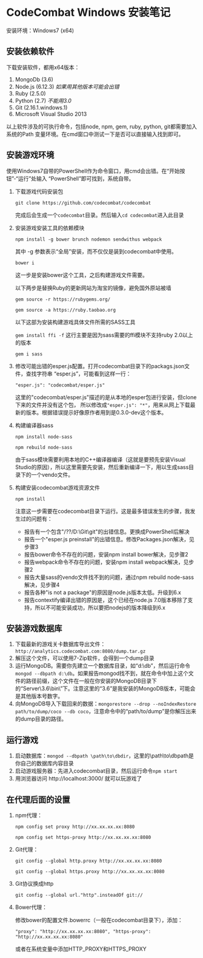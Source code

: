 # CodeCombat Windows 安装笔记

安装环境：Windows7 (x64)

## 安装依赖软件

下载安装软件，都用x64版本：
1. MongoDb (3.6)
2. Node.js (6.12.3) _如果用其他版本可能会出错_
3. Ruby (2.5.0)
4. Python (2.7) _不能用3.0_
5. Git (2.16.1.windows.1)
6. Microsoft Visual Studio 2013

以上软件涉及的可执行命令，包括node, npm, gem, ruby, python, git都需要加入系统的Path
变量环境。在cmd窗口中测试一下是否可以直接输入找到即可。


## 安装游戏环境

使用Windows7自带的PowerShell作为命令窗口，用cmd会出错。在“开始按钮”-“运行”处输入
“PowerShell”即可找到，系统自带。

1. 下载游戏代码安装包

    `git clone https://github.com/codecombat/codecombat`

    完成后会生成一个`codecombat`目录。然后输入`cd codecombat`进入此目录

2. 安装游戏安装工具的依赖模块

    `npm install -g bower brunch nodemon sendwithus webpack`

    其中 -g 参数表示“全局”安装，而不仅仅是装到codecombat中使用。

    `bower i`

    这一步是安装bower这个工具，之后构建游戏文件需要。

    以下两步是替换Ruby的更新网站为淘宝的镜像，避免国外原站被墙

    `gem source -r https://rubygems.org/`

    `gem source -a https://ruby.taobao.org`

    以下这部为安装构建游戏具体文件所需的SASS工具

    `gem install ffi -f` 这行主要是因为sass需要的ffi模块不支持ruby 2.0以上的版本

    `gem i sass`

3. 修改可能出错的esper.js配置。打开codecombat目录下的packags.json文件，查找字符串
“esper.js”，可能看到这样一行：

    `"esper.js": "codecombat/esper.js"`

    这里的"codecombat/esper.js"描述的是从本地的esper包进行安装，但clone下来的文件并没有这个包，
    所以修改成`"esper.js": "*"`，用来从网上下载最新的版本。根据错误提示好像原作者用到是0.3.0-dev这个版本。

4. 构建编译器sass

    `npm install node-sass`

    `npm rebuild node-sass`

    由于sass模块需要利用本地的C++编译器编译（这就是要预先安装Visual Studio的原因），所以这里需要先安装，然后重新编译一下，用以生成sass目录下的一个vendo文件。

5. 构建安装codecombat游戏资源文件

    `npm install`

    注意这一步需要在codecombat目录下运行。这是最多错误发生的步骤，我发生过的问题有：
     - 报告有一个包含"/??/D:\Git\git"的出错信息。更换成PowerShell后解决
     - 报告一个"esper.js preinstall"的出错信息。修改Packages.json解决，见步骤3
     - 报告bower命令不存在的问题，安装npm install bower解决，见步骤2
     - 报告webpack命令不存在的问题，安装npm install webpack解决，见步骤2
     - 报告大量sass的vendo文件找不到的问题，通过npm rebuild node-sass解决，见步骤4
     - 报告各种"is not a package"的原因是node.js版本太低。升级到6.x
     - 报告contextify编译出错的原因是，这个已经在node.js 7.0版本移除了支持，所以不可能安装成功，所以要把nodejs的版本降级到6.x


## 安装游戏数据库

1. 下载最新的游戏关卡数据库导出文件：`http://analytics.codecombat.com:8080/dump.tar.gz`
2. 解压这个文件，可以使用7-Zip软件，会得到一个dump目录
3. 运行MongoDB。需要你先建立一个数据库目录，如“d:\db”，然后运行命令`mongod --dbpath d:\db`。如果报告mongod找不到，就在命令中加上这个文件的路径前缀，这个文件在一般在你安装的MongoDB目录下的“Server\3.6\bin\”下。注意这里的“3.6”是我安装的MongoDB版本，可能会是其他版本号数字。
4. 向MongoDB导入下载回来的数据：`mongorestore --drop --noIndexRestore path/to/dump/coco --db coco`，注意命令中的“path/to/dump”是你解压出来的dump目录的路径。

## 运行游戏

1. 启动数据库：`mongod --dbpath \path\to\dbdir`，这里的\path\to\dbpath是你自己的数据库内容目录
2. 启动游戏服务器：先进入codecombat目录，然后运行命令`npm start`
3. 用浏览器访问 http://localhost:3000/ 就可以玩游戏了


## 在代理后面的设置

1. npm代理：

     `npm config set proxy http://xx.xx.xx.xx:8080`

     `npm config set https-proxy http://xx.xx.xx.xx:8080`

2. Git代理：

    `git config --global http.proxy http://xx.xx.xx.xx:8080`

    `git config --global https.proxy http://xx.xx.xx.xx:8080`

3. Git协议换成http

    `git config --global url."http".insteadOf git://`

4. Bower代理：

    修改bower的配置文件.bowerrc（一般在codecombat目录下），添加：

    `"proxy": "http://xx.xx.xx.xx:8080",
     "https-proxy": "http://xx.xx.xx.xx:8080"`

     或者在系统变量中添加HTTP_PROXY和HTTPS_PROXY